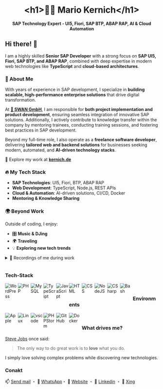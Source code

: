 <div align="center">
<h1>&#60;h1&#62;👨‍💻 Mario Kernich&#60;/h1&#62;</h1>
<b>SAP Technology Expert - UI5, Fiori, SAP BTP, ABAP RAP, AI & Cloud Automation</b>
</div>

## Hi there! 👋
I am a highly skilled **Senior SAP Developer** with a strong focus on **SAP UI5, Fiori, SAP BTP, and ABAP RAP**, combined with deep expertise in modern web technologies like **TypeScript** and **cloud-based architectures**.

### 🚀 About Me
With years of experience in SAP development, I specialize in **building scalable, high-performance enterprise solutions** that drive digital transformation.

At **[🦢 SWAN GmbH](https://swan.de)**, I am responsible for **both project implementation and product development**, ensuring seamless integration of innovative SAP solutions. Additionally, I actively contribute to knowledge transfer within the company by mentoring trainees, conducting training sessions, and fostering best practices in SAP development.

Beyond my full-time role, I also operate as a **freelance software developer**, delivering **tailored web and backend solutions** for businesses seeking modern, automated, and **AI-driven technology stacks**.

🔗 Explore my work at **[kernich.de](https://kernich.de)**

### 🔥 My Tech Stack
- **SAP Technologies**: UI5, Fiori, BTP, ABAP RAP
- **Web Development**: TypeScript, Node.js, REST APIs
- **Cloud & Automation**: AI-driven solutions, CI/CD, Docker
- **Mentoring & Knowledge Sharing**

### 🌍 Beyond Work
Outside of coding, I enjoy:
- 🎛️ **Music & DJing**
- 🌍 **Traveling**
- 💡 **Exploring new tech trends**

<details>
  <summary>📸 Recordings of me during work</summary>
  
  ![HackerCat](./giphy.gif)
</details>

#

### Tech-Stack

<img align="left" alt="WordPress" width="40px" style="padding-right:2px;margin-bottom:10px"  src="https://cdn.jsdelivr.net/gh/devicons/devicon/icons/wordpress/wordpress-original.svg" />     
<img align="left" alt="PHP" width="40px" style="padding-right:2px;margin-bottom:10px"  src="https://cdn.jsdelivr.net/gh/devicons/devicon/icons/php/php-original.svg" />
<img align="left" alt="MySQL" width="40px" style="padding-right:2px;margin-bottom:10px" src="https://cdn.jsdelivr.net/gh/devicons/devicon/icons/mysql/mysql-original.svg" />
<img align="left" alt="TypeScript" width="40px" style="padding-right:2px;margin-bottom:10px" src="https://cdn.jsdelivr.net/gh/devicons/devicon/icons/typescript/typescript-plain.svg" />
<img align="left" alt="JavaScript" width="40px" style="padding-right:2px;margin-bottom:10px" src="https://cdn.jsdelivr.net/gh/devicons/devicon/icons/javascript/javascript-plain.svg" />
<img align="left" alt="HTML" width="40px" style="padding-right:2px;margin-bottom:10px" src="https://cdn.jsdelivr.net/gh/devicons/devicon/icons/html5/html5-plain.svg" />
<img align="left" alt="CSS" width="40px" style="padding-right:2px;margin-bottom:10px" src="https://cdn.jsdelivr.net/gh/devicons/devicon/icons/css3/css3-plain.svg" />
<img align="left" alt="NodeJS" width="40px" style="padding-right:2px;margin-bottom:10px" src="https://cdn.jsdelivr.net/gh/devicons/devicon/icons/nodejs/nodejs-original.svg" />
<img align="left" alt="CSharp" width="40px" style="padding-right:2px;margin-bottom:10px" src="https://cdn.jsdelivr.net/gh/devicons/devicon/icons/csharp/csharp-original.svg" />
<img align="left" alt="Bash" width="40px" style="padding-right:2px;margin-bottom:10px" src="https://cdn.jsdelivr.net/gh/devicons/devicon/icons/bash/bash-original.svg" />

<br>

### Environments

<img align="left" alt="Apple" width="40px" style="padding-right:2px;padding-bottom:10px" src="https://cdn.jsdelivr.net/gh/devicons/devicon/icons/apple/apple-original.svg" />   
<img align="left" alt="Linux" width="40px" style="padding-right:2px;padding-bottom:10px" src="https://cdn.jsdelivr.net/gh/devicons/devicon/icons/linux/linux-original.svg" />
<img align="left" alt="vscode" width="40px" style="padding-right:2px;padding-bottom:10px" src="https://cdn.jsdelivr.net/gh/devicons/devicon/icons/vscode/vscode-original.svg" />
<img align="left" alt="PHPStorm" width="40px" style="padding-right:2px;padding-bottom:10px"  src="https://cdn.jsdelivr.net/gh/devicons/devicon/icons/phpstorm/phpstorm-original.svg" />
<img align="left" alt="GitHub" width="40px" style="padding-right:2px;padding-bottom:10px" src="https://cdn.jsdelivr.net/gh/devicons/devicon/icons/github/github-original.svg" />
<img align="left" alt="Docker" width="40px" style="padding-right:2px;padding-bottom:10px" src="https://cdn.jsdelivr.net/gh/devicons/devicon/icons/docker/docker-original.svg" />

<br>

### What drives me?

[Steve Jobs](https://de.wikipedia.org/wiki/Steve_Jobs) once said:

> The only way to do great work is to **love** what you do.

I simply love solving complex problems while discovering new technologies.

### Conakt

📫 [Send mail](mailto:mario@kernich.de) ・ 💬 [WhatsApp](https://wa.me/%2B4915110573779)・ 🔗 [Website](https://kernich.de) ・ 🔗 [Linkedin](https://www.linkedin.com/in/mario-kernich-370b071b5/) ・ 🔗 [Xing](https://www.xing.com/profile/Mario_Kernich/cv)
